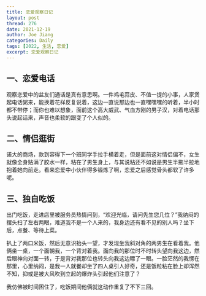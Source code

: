 ```yaml
---
title: 恋爱观察日记
layout: post
thread: 276
date: 2021-12-19
author: Joe Jiang
categories: Daily
tags: [2022, 生活, 恋爱]
excerpt: 恋爱观察日记
---
```


## 一、恋爱电话

观察恋爱中的盆友们通话是真有意思啊。一件鸡毛蒜皮、不值一提的小事，人家煲起电话粥来，能换着花样反复说着，这边一直说那边也一直嘿嘿嘿的听着，半小时都不带停；而你也难以想象，面前这个高大威武、气血方刚的男子汉，对着电话那头说起话来，声音也柔软的跟变了个人似的。



## 二、情侣逛街

诺大的商场，款到容得下一个班同学手拉手横着走，但是面前这对情侣偏不，女生就像全身贴满了胶水一样，粘在了男生身上，与其说粘还不如说是男生半拖半拉地抱着她向前走。看来恋爱中小伙伴得多锻炼了啊，恋爱之后感觉骨头都软了许多呢。



## 三、独自吃饭

出门吃饭，走进店里被服务员热情问到，“欢迎光临，请问先生您几位？”我纳闷的摆头扫了左右两眼，难道我不是一个人来的，我身边还有看不见的别人吗？坐下后，点餐、等待上菜。

扒上了两口米饭，然后无意识抬头一望，才发现坐我斜对角的两男生在看着我。他俩坐一桌，一个面朝我，一个背对着我。面向我的那位时不时转头望向我这边，然后眼神向对面一转，于是背对我那位也转头向我这边瞟了一眼。一脸茫然的我愣在那里，心里纳闷，是我一人就餐却坐了四人桌引人好奇，还是饭粒粘在脸上却浑然不知，抑或是被大风吹到立起的爆炸头引起他们注意了？

我仿佛被时间困住了，吃饭期间他俩就这动作重复了不下三回。
